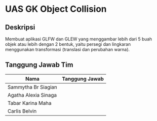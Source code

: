 # UAS GK Object Collision

## Deskripsi
Membuat aplikasi GLFW dan GLEW yang menggambar lebih dari 5 buah objek atau lebih dengan 2 bentuk, yaitu persegi dan lingkaran menggunakan transformasi (translasi dan perubahan warna).

## Tanggung Jawab Tim

| Nama                           | Tanggung Jawab   |
| ------------------------------ | ---------------- | 
| Sammytha Br Siagian            |                  |
| Agatha Alexia Sinaga           |                  |
| Tabar Karina Maha              |                  |
| Carlis Belvin                  |                  |
